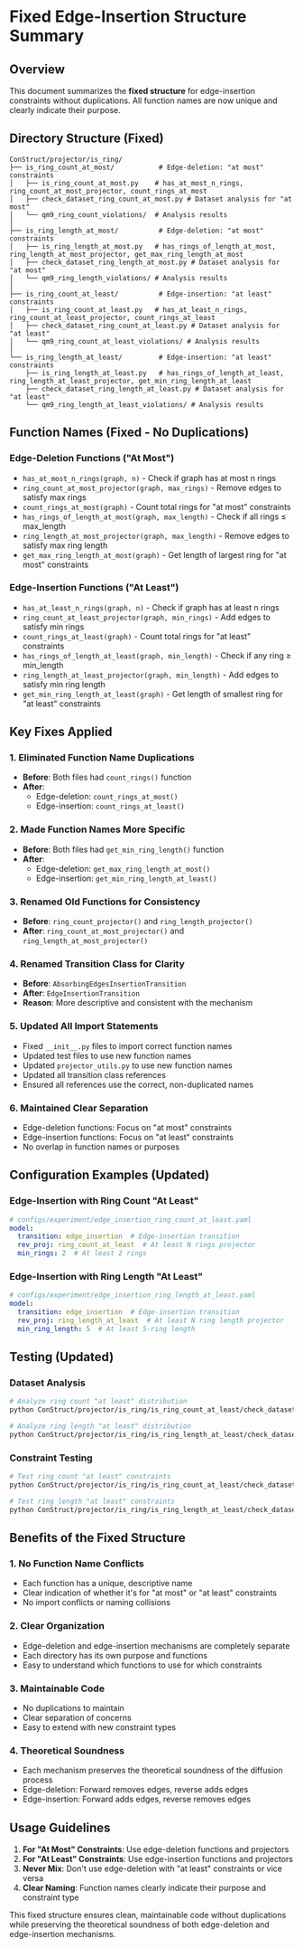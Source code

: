 # Fixed Edge-Insertion Structure Summary

## Overview

This document summarizes the **fixed structure** for edge-insertion constraints without duplications. All function names are now unique and clearly indicate their purpose.

## Directory Structure (Fixed)

```
ConStruct/projector/is_ring/
├── is_ring_count_at_most/           # Edge-deletion: "at most" constraints
│   ├── is_ring_count_at_most.py    # has_at_most_n_rings, ring_count_at_most_projector, count_rings_at_most
│   ├── check_dataset_ring_count_at_most.py # Dataset analysis for "at most"
│   └── qm9_ring_count_violations/  # Analysis results
│
├── is_ring_length_at_most/          # Edge-deletion: "at most" constraints  
│   ├── is_ring_length_at_most.py   # has_rings_of_length_at_most, ring_length_at_most_projector, get_max_ring_length_at_most
│   ├── check_dataset_ring_length_at_most.py # Dataset analysis for "at most"
│   └── qm9_ring_length_violations/ # Analysis results
│
├── is_ring_count_at_least/          # Edge-insertion: "at least" constraints
│   ├── is_ring_count_at_least.py   # has_at_least_n_rings, ring_count_at_least_projector, count_rings_at_least
│   ├── check_dataset_ring_count_at_least.py # Dataset analysis for "at least"
│   └── qm9_ring_count_at_least_violations/ # Analysis results
│
└── is_ring_length_at_least/         # Edge-insertion: "at least" constraints
    ├── is_ring_length_at_least.py   # has_rings_of_length_at_least, ring_length_at_least_projector, get_min_ring_length_at_least
    ├── check_dataset_ring_length_at_least.py # Dataset analysis for "at least"
    └── qm9_ring_length_at_least_violations/ # Analysis results
```

## Function Names (Fixed - No Duplications)

### Edge-Deletion Functions ("At Most")
- `has_at_most_n_rings(graph, n)` - Check if graph has at most n rings
- `ring_count_at_most_projector(graph, max_rings)` - Remove edges to satisfy max rings
- `count_rings_at_most(graph)` - Count total rings for "at most" constraints
- `has_rings_of_length_at_most(graph, max_length)` - Check if all rings ≤ max_length
- `ring_length_at_most_projector(graph, max_length)` - Remove edges to satisfy max ring length
- `get_max_ring_length_at_most(graph)` - Get length of largest ring for "at most" constraints

### Edge-Insertion Functions ("At Least")
- `has_at_least_n_rings(graph, n)` - Check if graph has at least n rings
- `ring_count_at_least_projector(graph, min_rings)` - Add edges to satisfy min rings
- `count_rings_at_least(graph)` - Count total rings for "at least" constraints
- `has_rings_of_length_at_least(graph, min_length)` - Check if any ring ≥ min_length
- `ring_length_at_least_projector(graph, min_length)` - Add edges to satisfy min ring length
- `get_min_ring_length_at_least(graph)` - Get length of smallest ring for "at least" constraints

## Key Fixes Applied

### 1. **Eliminated Function Name Duplications**
- **Before**: Both files had `count_rings()` function
- **After**: 
  - Edge-deletion: `count_rings_at_most()` 
  - Edge-insertion: `count_rings_at_least()`

### 2. **Made Function Names More Specific**
- **Before**: Both files had `get_min_ring_length()` function
- **After**:
  - Edge-deletion: `get_max_ring_length_at_most()` 
  - Edge-insertion: `get_min_ring_length_at_least()`

### 3. **Renamed Old Functions for Consistency**
- **Before**: `ring_count_projector()` and `ring_length_projector()`
- **After**: `ring_count_at_most_projector()` and `ring_length_at_most_projector()`

### 4. **Renamed Transition Class for Clarity**
- **Before**: `AbsorbingEdgesInsertionTransition` 
- **After**: `EdgeInsertionTransition`
- **Reason**: More descriptive and consistent with the mechanism

### 5. **Updated All Import Statements**
- Fixed `__init__.py` files to import correct function names
- Updated test files to use new function names
- Updated `projector_utils.py` to use new function names
- Updated all transition class references
- Ensured all references use the correct, non-duplicated names

### 6. **Maintained Clear Separation**
- Edge-deletion functions: Focus on "at most" constraints
- Edge-insertion functions: Focus on "at least" constraints
- No overlap in function names or purposes

## Configuration Examples (Updated)

### Edge-Insertion with Ring Count "At Least"
```yaml
# configs/experiment/edge_insertion_ring_count_at_least.yaml
model:
  transition: edge_insertion  # Edge-insertion transition
  rev_proj: ring_count_at_least  # At least N rings projector
  min_rings: 2  # At least 2 rings
```

### Edge-Insertion with Ring Length "At Least"
```yaml
# configs/experiment/edge_insertion_ring_length_at_least.yaml
model:
  transition: edge_insertion  # Edge-insertion transition
  rev_proj: ring_length_at_least  # At least N ring length projector
  min_ring_length: 5  # At least 5-ring length
```

## Testing (Updated)

### Dataset Analysis
```bash
# Analyze ring count "at least" distribution
python ConStruct/projector/is_ring/is_ring_count_at_least/check_dataset_ring_count_at_least.py

# Analyze ring length "at least" distribution  
python ConStruct/projector/is_ring/is_ring_length_at_least/check_dataset_ring_length_at_least.py
```

### Constraint Testing
```bash
# Test ring count "at least" constraints
python ConStruct/projector/is_ring/is_ring_count_at_least/check_dataset_ring_count_at_least.py

# Test ring length "at least" constraints
python ConStruct/projector/is_ring/is_ring_length_at_least/check_dataset_ring_length_at_least.py
```

## Benefits of the Fixed Structure

### 1. **No Function Name Conflicts**
- Each function has a unique, descriptive name
- Clear indication of whether it's for "at most" or "at least" constraints
- No import conflicts or naming collisions

### 2. **Clear Organization**
- Edge-deletion and edge-insertion mechanisms are completely separate
- Each directory has its own purpose and functions
- Easy to understand which functions to use for which constraints

### 3. **Maintainable Code**
- No duplications to maintain
- Clear separation of concerns
- Easy to extend with new constraint types

### 4. **Theoretical Soundness**
- Each mechanism preserves the theoretical soundness of the diffusion process
- Edge-deletion: Forward removes edges, reverse adds edges
- Edge-insertion: Forward adds edges, reverse removes edges

## Usage Guidelines

1. **For "At Most" Constraints**: Use edge-deletion functions and projectors
2. **For "At Least" Constraints**: Use edge-insertion functions and projectors
3. **Never Mix**: Don't use edge-deletion with "at least" constraints or vice versa
4. **Clear Naming**: Function names clearly indicate their purpose and constraint type

This fixed structure ensures clean, maintainable code without duplications while preserving the theoretical soundness of both edge-deletion and edge-insertion mechanisms. 